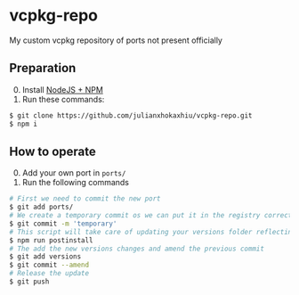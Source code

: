 # vcpkg-repo

My custom vcpkg repository of ports not present officially

## Preparation

0. Install [NodeJS + NPM](https://nodejs.org/)
1. Run these commands:
```sh
$ git clone https://github.com/julianxhokaxhiu/vcpkg-repo.git
$ npm i
```

## How to operate

0. Add your own port in `ports/`
1. Run the following commands
```sh
# First we need to commit the new port
$ git add ports/
# We create a temporary commit os we can put it in the registry correctly
$ git commit -m 'temporary'
# This script will take care of updating your versions folder reflecting any change made in ports
$ npm run postinstall
# The add the new versions changes and amend the previous commit
$ git add versions
$ git commit --amend
# Release the update
$ git push
```
